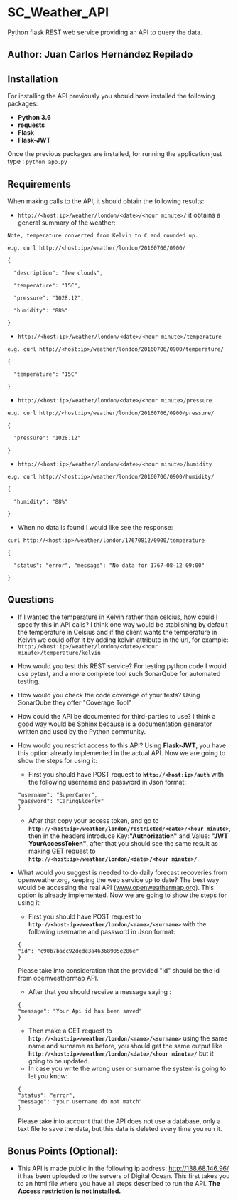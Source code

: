 # SC_Weather_API

Python flask REST web service providing an API to query the data. 

## Author:  Juan Carlos Hernández Repilado

## Installation

For installing the API previously you should have installed the following packages:

* **Python 3.6**
* **requests**
* **Flask**
* **Flask-JWT**

Once the previous packages are installed, for running the application just type : ```python app.py ```

## Requirements

When making calls to the API, it should obtain the following results:

* ```http://<host:ip>/weather/london/<date>/<hour minute>/``` it obtains a general summary of the weather:

```
Note, temperature converted from Kelvin to C and rounded up.

e.g. curl http://<host:ip>/weather/london/20160706/0900/

{

  "description": "few clouds",

  "temperature": "15C",

  "pressure": "1028.12",

  "humidity": "88%"

}
```
* ```http://<host:ip>/weather/london/<date>/<hour minute>/temperature```

```
e.g. curl http://<host:ip>/weather/london/20160706/0900/temperature/

{

  "temperature": "15C"

}
```
* ```http://<host:ip>/weather/london/<date>/<hour minute>/pressure```

```
e.g. curl http://<host:ip>/weather/london/20160706/0900/pressure/

{

  "pressure": "1028.12"

}
```
* ```http://<host:ip>/weather/london/<date>/<hour minute>/humidity```

```
e.g. curl http://<host:ip>/weather/london/20160706/0900/humidity/

{

  "humidity": "88%"

}
```
* When no data is found I would like see the response:

```
curl http://<host:ip>/weather/london/17670812/0900/temperature

{

  "status": "error", "message": "No data for 1767-08-12 09:00"

}
```
## Questions

* If I wanted the temperature in Kelvin rather than celcius, how could I specify this in API calls?
I think one way would be stablishing by default the temperature in Celsius and if the client wants the temperature in Kelvin we could offer it by adding kelvin attribute in the url, for example: ```http://<host:ip>/weather/london/<date>/<hour minute>/temperature/kelvin```
* How would you test this REST service?
For testing python code I would use pytest, and a more complete tool such SonarQube for automated testing.
* How would you check the code coverage of your tests?
Using SonarQube they offer "Coverage Tool"
* How could the API be documented for third-parties to use?
I think a good way would be Sphinx because is a documentation generator written and used by the Python community.
* How would you restrict access to this API?
Using **Flask-JWT**, you have this option already implemented in the actual API. Now we are going to show the steps for using it:

    *  First you should have POST request to
    **``` http://<host:ip>/auth ```** with the following username and password in Json format:
    ```    {
	"username": "SuperCarer",
	"password": "CaringElderly"
    }
    ```
    
    * After that copy your access token, and go to **``` http://<host:ip>/weather/london/restricted/<date>/<hour minute> ```**, then in the headers introduce Key:**"Authorization"** and Value: **"JWT YourAccessToken"**, after that you should see the same result as making GET request to **```http://<host:ip>/weather/london/<date>/<hour minute>/```**.

* What would you suggest is needed to do daily forecast recoveries from openweather.org, keeping the web service up to date?
The best way would be accessing the real API (www.openweathermap.org). This option is already implemented. Now we are going to show the steps for using it:

    * First you should have POST request to
    **``` http://<host:ip>/weather/london/<name>/<surname> ```** with the following username and password in Json format:
    ```
    {
	"id": "c90b7bacc92dede3a46368905e286e"
    }
    ```
    Please take into consideration that the provided "id" should be the id from openweathermap API.
    
    * After that you should receive a message saying :
    ```
    {
    "message": "Your Api id has been saved"
    }
    ```
    * Then make a GET request to **``` http://<host:ip>/weather/london/<name>/<surname> ```** using the same name and surname as before, you should get the same output like **```http://<host:ip>/weather/london/<date>/<hour minute>/```** but it going to be updated.
    * In case you write the wrong user or surname the system is going to let you know:
    ```
    {
    "status": "error",
    "message": "your username do not match"
    }
    ```
    Please take into account that the API does not use a database, only a text file to save the data, but this data is deleted every time you run it.
    
## Bonus Points (Optional):

* This API is made public in the following ip address: http://138.68.146.96/ it has been uploaded to the servers of Digital Ocean. This first takes you to an html file where you have all steps described to run the API. **The Access restriction is not installed.**

